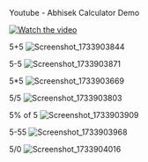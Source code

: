 Youtube  -  Abhisek Calculator Demo

[![Watch the video](https://img.youtube.com/vi/PbrOEAmCKmQ/0.jpg)](https://youtu.be/PbrOEAmCKmQ)

5+5
![Screenshot_1733903844](https://github.com/user-attachments/assets/81fbb3ff-c0fe-4daa-9698-5b72c0bbfe6c)

5-5
![Screenshot_1733903871](https://github.com/user-attachments/assets/9f7dbb0f-0a1d-47b2-830a-b4405a3f949e)

5*5
![Screenshot_1733903669](https://github.com/user-attachments/assets/1fee5dc5-a96e-47c8-b0fa-cb8bb205ac44)

5/5
![Screenshot_1733903803](https://github.com/user-attachments/assets/8dba182c-4c44-41b8-bed5-56188cdac2ba)

5% of 5
![Screenshot_1733903909](https://github.com/user-attachments/assets/e10eb7e2-bdad-4ce4-bff9-33383a026f74)

5-55
![Screenshot_1733903968](https://github.com/user-attachments/assets/cdb5470d-a663-4d93-9169-8b0604245d17)

5/0
![Screenshot_1733904016](https://github.com/user-attachments/assets/227c8230-c3ce-4013-8bce-7824b8383de4)
